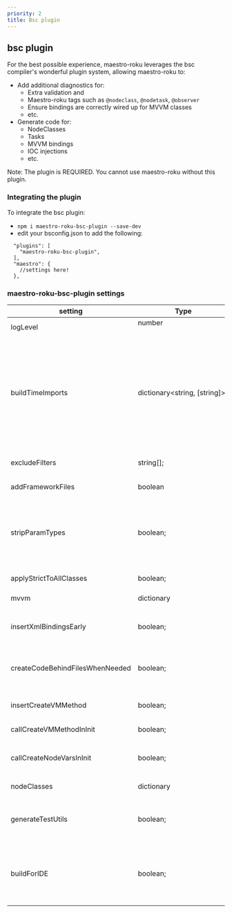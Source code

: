 ```yaml
---
priority: 2
title: Bsc plugin
---
```

## bsc plugin

For the best possible experience, maestro-roku leverages the bsc compiler's wonderful plugin system, allowing maestro-roku to:
 - Add additional diagnostics for:
   - Extra validation and
   - Maestro-roku tags such as `@nodeclass`, `@nodetask`, `@observer`
   - Ensure bindings are correctly wired up for MVVM classes
   - etc.
 - Generate code for:
   - NodeClasses
   - Tasks
   - MVVM bindings
   - IOC injections
   - etc.

Note: The plugin is REQUIRED. You cannot use maestro-roku without this plugin.

### Integrating the plugin
To integrate the bsc plugin:
 - `npm i maestro-roku-bsc-plugin --save-dev`
 - edit your bsconfig.json to add the following:

```
  "plugins": [
    "maestro-roku-bsc-plugin",
  ],
  "maestro": {
    //settings here!
  },

```

### maestro-roku-bsc-plugin settings

|  setting   | Type      | Description |
|  ---  |  ---  | --- |
|logLevel | number &nbsp;&nbsp;&nbsp;&nbsp;&nbsp;&nbsp;&nbsp;&nbsp;&nbsp;&nbsp;&nbsp;&nbsp;&nbsp;&nbsp;&nbsp;&nbsp;&nbsp;&nbsp;&nbsp;&nbsp;&nbsp;&nbsp;&nbsp;&nbsp;&nbsp;&nbsp;&nbsp;&nbsp;&nbsp;&nbsp;&nbsp;&nbsp;&nbsp;&nbsp;&nbsp;&nbsp;&nbsp;&nbsp;&nbsp;&nbsp;&nbsp;&nbsp;&nbsp;&nbsp;&nbsp;&nbsp;&nbsp;&nbsp;&nbsp; | Optional. log level for framework from 0(error) to 4 (verbose)|
|buildTimeImports | dictionary<string, [string]> | Optional. allows a file to swap specify which imports to use at build time, to facilitate dynamic imports e.g. if your build has a certain set of analytics plugins, you might configure that in your build system and update this setting to be `{"IAnalyticsManagers": ["pkg:/source/SuperAnalytics.bs", "pkg:/source/googleAnalytics.bs"]}`, maestro will automatically change all `import "build:IAnalyticsManagers` to the imports described here |
|excludeFilters | string[]; | Optional. list of globs, the files of which, when matched, will not be processed by the plugin|
|addFrameworkFiles | boolean | Defaults to true. Used for internal testing. Do not touch this!|
|stripParamTypes | boolean; | Defaults to true. Removes the types on params at runtime, so that you can code with any types you want in your app and not have roku compiler break when compiling, or hit a crash when passing in an invalid into, e.g. a string. i.e. allows for optional defined types|
|applyStrictToAllClasses | boolean; | Defaults to true. Adds additional strict validation|
|mvvm | dictionary | Optional. Contains options to configure the mvvm behavior |
|    insertXmlBindingsEarly | boolean; | Optional - default false, if set to true, will allow you to see transpiled files in the editor. Performance will tank though - use with care!|
|    createCodeBehindFilesWhenNeeded | boolean; | Defaults to true. Maestro will create code-behinds for your xml files. This means you just need to create an xml file, and a vm, and maestro does the rest|
|    insertCreateVMMethod | boolean; | Default true. Maestro will create your vm for you, in your code-behind file, if present|
|    callCreateVMMethodInInit | boolean; | Default true. Maestro will create your vm and initialize it for you|
|    callCreateNodeVarsInInit | boolean; | Default true. Maestro will create `m.nodeId` fields for all xml components that have id set. Never type `findNode` again :)|
|nodeClasses | dictionary | Optional. Options for node class generation|
|    generateTestUtils | boolean; | Default to false. Set this to true in your test projects, and maestro will create test utils to make it easy for you to debug your node generated classes|
|    buildForIDE | boolean; | Set this to true in your `bsconfig.json` used by the IDE, to keep performance snappy. If this is not set to false on your other builds, then maestro will not generate any code for you and your app will have erratic behavior |

